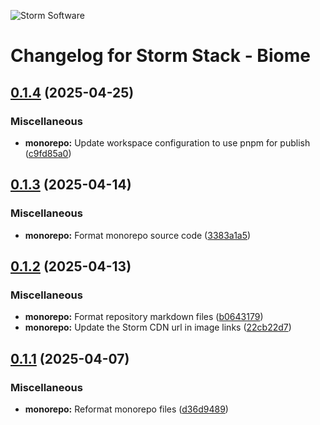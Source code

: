 ![Storm Software](https://public.storm-cdn.com/brand-banner.png)

# Changelog for Storm Stack - Biome

## [0.1.4](https://github.com/storm-software/storm-stack/releases/tag/biome%400.1.4) (2025-04-25)

### Miscellaneous

- **monorepo:** Update workspace configuration to use pnpm for publish
  ([c9fd85a0](https://github.com/storm-software/storm-stack/commit/c9fd85a0))

## [0.1.3](https://github.com/storm-software/storm-stack/releases/tag/biome%400.1.3) (2025-04-14)

### Miscellaneous

- **monorepo:** Format monorepo source code
  ([3383a1a5](https://github.com/storm-software/storm-stack/commit/3383a1a5))

## [0.1.2](https://github.com/storm-software/storm-stack/releases/tag/biome%400.1.2) (2025-04-13)

### Miscellaneous

- **monorepo:** Format repository markdown files
  ([b0643179](https://github.com/storm-software/storm-stack/commit/b0643179))
- **monorepo:** Update the Storm CDN url in image links
  ([22cb22d7](https://github.com/storm-software/storm-stack/commit/22cb22d7))

## [0.1.1](https://github.com/storm-software/storm-stack/releases/tag/biome%400.1.1) (2025-04-07)

### Miscellaneous

- **monorepo:** Reformat monorepo files
  ([d36d9489](https://github.com/storm-software/storm-stack/commit/d36d9489))
